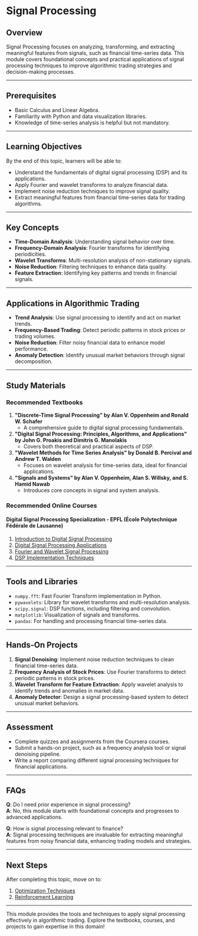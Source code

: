 # Signal Processing

## Overview
Signal Processing focuses on analyzing, transforming, and extracting meaningful features from signals, such as financial time-series data. This module covers foundational concepts and practical applications of signal processing techniques to improve algorithmic trading strategies and decision-making processes.

---

## Prerequisites
- Basic Calculus and Linear Algebra.
- Familiarity with Python and data visualization libraries.
- Knowledge of time-series analysis is helpful but not mandatory.

---

## Learning Objectives
By the end of this topic, learners will be able to:
- Understand the fundamentals of digital signal processing (DSP) and its applications.
- Apply Fourier and wavelet transforms to analyze financial data.
- Implement noise reduction techniques to improve signal quality.
- Extract meaningful features from financial time-series data for trading algorithms.

---

## Key Concepts
- **Time-Domain Analysis**: Understanding signal behavior over time.
- **Frequency-Domain Analysis**: Fourier transforms for identifying periodicities.
- **Wavelet Transforms**: Multi-resolution analysis of non-stationary signals.
- **Noise Reduction**: Filtering techniques to enhance data quality.
- **Feature Extraction**: Identifying key patterns and trends in financial signals.

---

## Applications in Algorithmic Trading
- **Trend Analysis**: Use signal processing to identify and act on market trends.
- **Frequency-Based Trading**: Detect periodic patterns in stock prices or trading volumes.
- **Noise Reduction**: Filter noisy financial data to enhance model performance.
- **Anomaly Detection**: Identify unusual market behaviors through signal decomposition.

---

## Study Materials

### Recommended Textbooks
1. **"Discrete-Time Signal Processing" by Alan V. Oppenheim and Ronald W. Schafer**
   - A comprehensive guide to digital signal processing fundamentals.
2. **"Digital Signal Processing: Principles, Algorithms, and Applications" by John G. Proakis and Dimitris G. Manolakis**
   - Covers both theoretical and practical aspects of DSP.
3. **"Wavelet Methods for Time Series Analysis" by Donald B. Percival and Andrew T. Walden**
   - Focuses on wavelet analysis for time-series data, ideal for financial applications.
4. **"Signals and Systems" by Alan V. Oppenheim, Alan S. Willsky, and S. Hamid Nawab**
   - Introduces core concepts in signal and system analysis.

### Recommended Online Courses

#### Digital Signal Processing Specialization - EPFL (École Polytechnique Fédérale de Lausanne)
1. [Introduction to Digital Signal Processing](https://www.coursera.org/learn/dsp1?specialization=digital-signal-processing)
2. [Digital Signal Processing Applications](https://www.coursera.org/learn/dsp2?specialization=digital-signal-processing)
3. [Fourier and Wavelet Signal Processing](https://www.coursera.org/learn/dsp3?specialization=digital-signal-processing)
4. [DSP Implementation Techniques](https://www.coursera.org/learn/dsp4?specialization=digital-signal-processing)

---

## Tools and Libraries
- `numpy.fft`: Fast Fourier Transform implementation in Python.
- `pywavelets`: Library for wavelet transforms and multi-resolution analysis.
- `scipy.signal`: DSP functions, including filtering and convolution.
- `matplotlib`: Visualization of signals and transforms.
- `pandas`: For handling and processing financial time-series data.

---

## Hands-On Projects
1. **Signal Denoising**: Implement noise reduction techniques to clean financial time-series data.
2. **Frequency Analysis of Stock Prices**: Use Fourier transforms to detect periodic patterns in stock prices.
3. **Wavelet Transform for Feature Extraction**: Apply wavelet analysis to identify trends and anomalies in market data.
4. **Anomaly Detector**: Design a signal processing-based system to detect unusual market behaviors.

---

## Assessment
- Complete quizzes and assignments from the Coursera courses.
- Submit a hands-on project, such as a frequency analysis tool or signal denoising pipeline.
- Write a report comparing different signal processing techniques for financial applications.

---

## FAQs
**Q**: Do I need prior experience in signal processing?  
**A**: No, this module starts with foundational concepts and progresses to advanced applications.

**Q**: How is signal processing relevant to finance?  
**A**: Signal processing techniques are invaluable for extracting meaningful features from noisy financial data, enhancing trading models and strategies.

---

## Next Steps
After completing this topic, move on to:
1. [Optimization Techniques](../optimization-techniques/README.md)
2. [Reinforcement Learning](../reinforcement-learning/README.md)

---

This module provides the tools and techniques to apply signal processing effectively in algorithmic trading. Explore the textbooks, courses, and projects to gain expertise in this domain!
